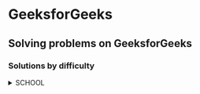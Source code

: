 # GeeksforGeeks
## Solving problems on GeeksforGeeks
### Solutions by difficulty
<details>
<summary>SCHOOL</summary>

|Name|Problem|Solution|
|---|---|---|
|Addition of Two Numbers|<a href='https://practice.geeksforgeeks.org/problems/addition-of-two-numbers0812/1?page=1&difficulty[]=-2&sortBy=accuracy'>Addition of Two Numbers</a>|<a href='https://github.com/savra/GeeksforGeeks/tree/master/src/main/java/com/hvdbs/savra/geeksforgeeks/solution/java/AdditionOfTwoNumbers.java'>Addition of Two Numbers</a>|
|Java Hello World|<a href='https://practice.geeksforgeeks.org/problems/java-hello-world4004/1?page=1&difficulty[]=-2&sortBy=accuracy'>Java Hello World</a>|<a href='https://github.com/savra/GeeksforGeeks/tree/master/src/main/java/com/hvdbs/savra/geeksforgeeks/solution/java/JavaHelloWorld.java'>Java Hello World</a>|
|Remainder Evaluation|<a href='https://practice.geeksforgeeks.org/problems/remainder-evaluation3755/1?page=1&difficulty[]=-2&sortBy=accuracy'>Remainder Evaluation</a>|<a href='https://github.com/savra/GeeksforGeeks/tree/master/src/main/java/com/hvdbs/savra/geeksforgeeks/solution/java/RemainderEvaluation.java'>Remainder Evaluation</a>|
</details>